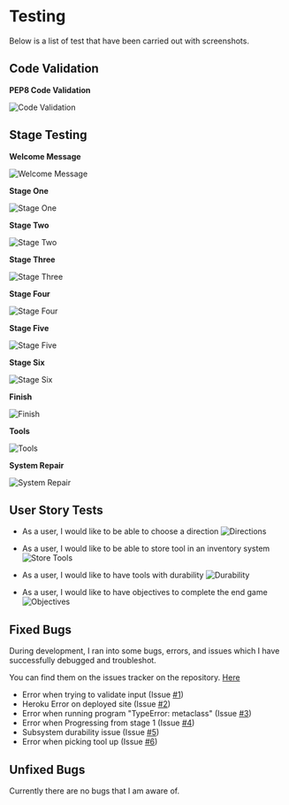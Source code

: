 # Testing

Below is a list of test that have been carried out with screenshots.

## Code Validation
__PEP8 Code Validation__

![Code Validation](/documentation/testing/code-validation.png)

## Stage Testing

__Welcome Message__

![Welcome Message](/documentation/readme/welcome-message.png)

__Stage One__

![Stage One](/documentation/testing/stage-one.png)

__Stage Two__

![Stage Two](/documentation/testing/stage-two.png)

__Stage Three__

![Stage Three](/documentation/testing/stage-three.png)

__Stage Four__

![Stage Four](/documentation/testing/stage-four.png)

__Stage Five__

![Stage Five](/documentation/testing/stage-five.png)

__Stage Six__

![Stage Six](/documentation/testing/stage-six.png)

__Finish__

![Finish](/documentation/testing/finish.png)

__Tools__

![Tools](/documentation/testing/tool.png)

__System Repair__

![System Repair](/documentation/testing/objective.png)

## User Story Tests
- As a user, I would like to be able to choose a direction
![Directions](/documentation/testing/stage-three.png)

- As a user, I would like to be able to store tool in an inventory system
![Store Tools](/documentation/testing/tool.png)

- As a user, I would like to have tools with durability
![Durability](/documentation/readme/inventory-slots.png)

- As a user, I would like to have objectives to complete the end game
![Objectives](/documentation/testing/objective.png)

## Fixed Bugs
During development, I ran into some bugs, errors, and issues which I have successfully debugged and troubleshot.

You can find them on the issues tracker on the repository. [Here](https://github.com/robcole-dev/Lost-Space-Engineer/issues?q=is%3Aissue+is%3Aclosed)

- Error when trying to validate input (Issue [#1](https://github.com/robcole-dev/Lost-Space-Engineer/issues/1))
- Heroku Error on deployed site (Issue [#2](https://github.com/robcole-dev/Lost-Space-Engineer/issues/2))
- Error when running program "TypeError: metaclass" (Issue [#3](https://github.com/robcole-dev/Lost-Space-Engineer/issues/3))
- Error when Progressing from stage 1 (Issue [#4](https://github.com/robcole-dev/Lost-Space-Engineer/issues/4))
- Subsystem durability issue (Issue [#5](https://github.com/robcole-dev/Lost-Space-Engineer/issues/5))
- Error when picking tool up (Issue [#6](https://github.com/robcole-dev/Lost-Space-Engineer/issues/6))

## Unfixed Bugs

Currently there are no bugs that I am aware of.